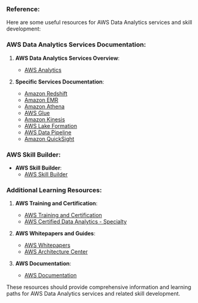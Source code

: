 ### Reference:
Here are some useful resources for AWS Data Analytics services and skill development:

### AWS Data Analytics Services Documentation:
1. **AWS Data Analytics Services Overview**:
   - [AWS Analytics](https://aws.amazon.com/big-data/datalakes-and-analytics/)

2. **Specific Services Documentation**:
   - [Amazon Redshift](https://docs.aws.amazon.com/redshift/index.html)
   - [Amazon EMR](https://docs.aws.amazon.com/emr/index.html)
   - [Amazon Athena](https://docs.aws.amazon.com/athena/index.html)
   - [AWS Glue](https://docs.aws.amazon.com/glue/index.html)
   - [Amazon Kinesis](https://docs.aws.amazon.com/kinesis/index.html)
   - [AWS Lake Formation](https://docs.aws.amazon.com/lake-formation/index.html)
   - [AWS Data Pipeline](https://docs.aws.amazon.com/datapipeline/index.html)
   - [Amazon QuickSight](https://docs.aws.amazon.com/quicksight/index.html)

### AWS Skill Builder:
- **AWS Skill Builder**:
  - [AWS Skill Builder](https://explore.skillbuilder.aws/learn)

### Additional Learning Resources:
1. **AWS Training and Certification**:
   - [AWS Training and Certification](https://aws.amazon.com/training/)
   - [AWS Certified Data Analytics - Specialty](https://aws.amazon.com/certification/certified-data-analytics-specialty/)

2. **AWS Whitepapers and Guides**:
   - [AWS Whitepapers](https://aws.amazon.com/whitepapers/)
   - [AWS Architecture Center](https://aws.amazon.com/architecture/)

3. **AWS Documentation**:
   - [AWS Documentation](https://docs.aws.amazon.com/)

These resources should provide comprehensive information and learning paths for AWS Data Analytics services and related skill development.
